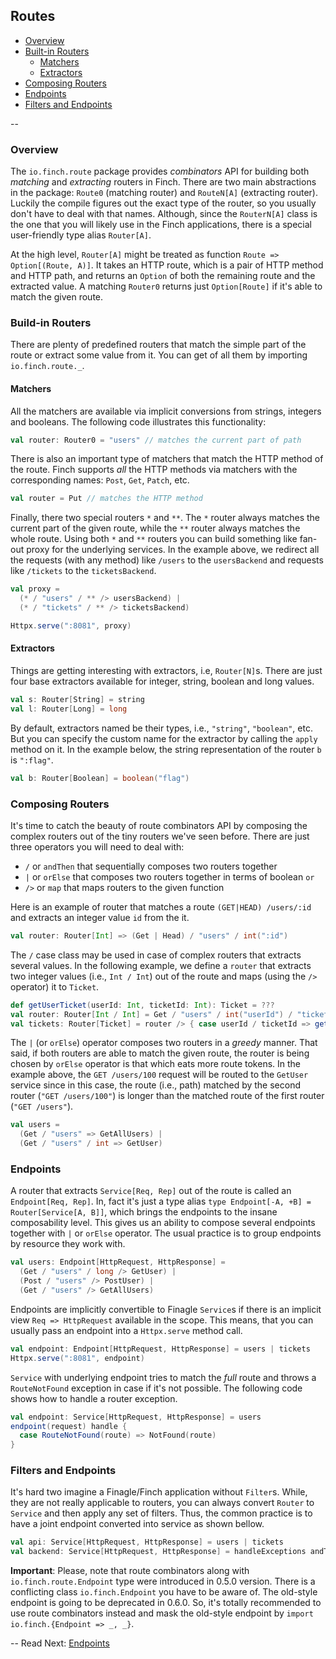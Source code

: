 ## Routes

* [Overview](route.md#overview)
* [Built-in Routers](route.md#built-in-routers)
  * [Matchers](route.md#matchers)
  * [Extractors](route.md#extractors)
* [Composing Routers](route.md#composing-routers)
* [Endpoints](route.md#endpoints)
* [Filters and Endpoints](route.md#filters-and-endpoints)

--

### Overview

The `io.finch.route` package provides _combinators_ API for building both _matching_ and _extracting_ routers in
Finch. There are two main abstractions in the package: `Route0` (matching router) and `RouteN[A]` (extracting router).
Luckily the compile figures out the exact type of the router, so you usually don't have to deal with that names.
Although, since the `RouterN[A]` class is the one that you will likely use in the Finch applications, there is a special
user-friendly type alias `Router[A]`.

At the high level, `Router[A]` might be treated as function `Route => Option[(Route, A)]`. It takes an HTTP route, which
is a pair of HTTP method and HTTP path, and returns an `Option` of both the remaining route and the extracted value. A
matching `Router0` returns just `Option[Route]` if it's able to match the given route.

### Build-in Routers

There are plenty of predefined routers that match the simple part of the route or extract some value from it. You can
get of all them by importing `io.finch.route._`. 

#### Matchers

All the matchers are available via implicit conversions from strings, integers and booleans. The following code
illustrates this functionality:

```scala
val router: Router0 = "users" // matches the current part of path
```

There is also an important type of matchers that match the HTTP method of the route. Finch supports _all_ the HTTP
methods via matchers with the corresponding names: `Post`, `Get`, `Patch`, etc.

```scala
val router = Put // matches the HTTP method
```

Finally, there two special routers `*` and `**`. The `*` router always matches the current part of the given route,
while the `**` router always matches the whole route. Using both `*` and `**` routers you can build something like
fan-out proxy for the underlying services. In the example above, we redirect all the requests (with any method) like
`/users` to the `usersBackend` and requests like `/tickets` to the `ticketsBackend`.

```scala
val proxy = 
  (* / "users" / ** /> usersBackend) |
  (* / "tickets" / ** /> ticketsBackend)

Httpx.serve(":8081", proxy)
```
#### Extractors

Things are getting interesting with extractors, i.e, `Router[N]`s. There are just four base extractors available for 
integer, string, boolean and long values.

```scala
val s: Router[String] = string
val l: Router[Long] = long
```

By default, extractors named be their types, i.e., `"string"`, `"boolean"`, etc. But you can specify the custom name for
the extractor by calling the `apply` method on it. In the example below, the string representation of the router `b` is
`":flag"`.

```scala
val b: Router[Boolean] = boolean("flag")
```

### Composing Routers

It's time to catch the beauty of route combinators API by composing the complex routers out of the tiny routers we've
seen before. There are just three operators you will need to deal with: 

* `/` or `andThen` that sequentially composes two routers together
* `|` or `orElse` that composes two routers together in terms of boolean `or`
* `/>` or `map` that maps routers to the given function

Here is an example of router that matches a route `(GET|HEAD) /users/:id` and extracts an integer value `id` from the
it.

```scala
val router: Router[Int] => (Get | Head) / "users" / int(":id")
```

The `/` case class may be used in case of complex routers that extracts several values. In the following example, we
define a `router` that extracts two integer values (i.e., `Int / Int`) out of the route and maps (using the `/>`
operator) it to `Ticket`. 
  
```scala
def getUserTicket(userId: Int, ticketId: Int): Ticket = ???
val router: Router[Int / Int] = Get / "users" / int("userId") / "tickets" / int("ticketId")
val tickets: Router[Ticket] = router /> { case userId / ticketId => getUserTicket(userId, ticketId) }
```

The `|` (or `orElse`) operator composes two routers in a _greedy_ manner. That said, if both routers are able to match
the given route, the router is being chosen by `orElse` operator is that which eats more route tokens. In the example
above, the `GET /users/100` request will be routed to the `GetUser` service since in this case, the route (i.e., path)
matched by the second router (`"GET /users/100"`) is longer than the matched route of the first router (`"GET /users"`).

```scala
val users = 
  (Get / "users" => GetAllUsers) |
  (Get / "users" / int => GetUser)
```

### Endpoints

A router that extracts `Service[Req, Rep]` out of the route is called an `Endpoint[Req, Rep]`. In, fact it's just a type
alias `type Endpoint[-A, +B] = Router[Service[A, B]]`, which brings the endpoints to the insane composability level.
This gives us an ability to compose several endpoints together with `|` or `orElse` operator. The usual practice is to
group endpoints by resource they work with.
   
```scala
val users: Endpoint[HttpRequest, HttpResponse] =
  (Get / "users" / long /> GetUser) |
  (Post / "users" /> PostUser) |
  (Get / "users" /> GetAllUsers)
```

Endpoints are implicitly convertible to Finagle `Service`s if there is an implicit view `Req => HttpRequest` available
in the scope. This means, that you can usually pass an endpoint into a `Httpx.serve` method call.

```scala
val endpoint: Endpoint[HttpRequest, HttpResponse] = users | tickets
Httpx.serve(":8081", endpoint)
```

`Service` with underlying endpoint tries to match the _full_ route and throws a `RouteNotFound` exception in case if
it's not possible. The following code shows how to handle a router exception.
  
```scala
val endpoint: Service[HttpRequest, HttpResponse] = users
endpoint(request) handle {
  case RouteNotFound(route) => NotFound(route)
}
```

### Filters and Endpoints

It's hard two imagine a Finagle/Finch application without `Filter`s. While, they are not really applicable to routers,
you can always convert `Router` to `Service` and then apply any set of filters. Thus, the common practice is to have
a joint endpoint converted into service as shown bellow.
 
```scala
val api: Service[HttpRequest, HttpResponse] = users | tickets
val backend: Service[HttpRequest, HttpResponse] = handleExceptions andThen doOtherAwesomeThings andThen api
```

**Important**: Please, note that route combinators along with `io.finch.route.Endpoint` type were introduced in 0.5.0
version. There is a conflicting class `io.finch.Endpoint` you have to be aware of. The old-style endpoint is going to
be deprecated in 0.6.0. So, it's totally recommended to use route combinators instead and mask the old-style endpoint
by `import io.finch.{Endpoint => _, _}`.

--
Read Next: [Endpoints](endpoint.md)